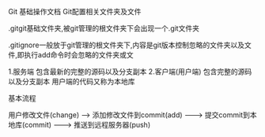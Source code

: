 Git 基础操作文档
Git配置相关文件夹及文件

.gitgit基础文件夹,被git管理的根文件夹下会出现一个.git文件夹

.gitignore一般放于git管理的根文件夹下,内容是git版本控制忽略的文件夹以及文件,即执行add命令时会忽略的文件夹或文

1.服务端 包含最新的完整的源码以及分支副本
2.客户端(用户端) 包含完整的源码以及分支副本 用户端的代码又称为本地库

基本流程

用户修改文件(change) --> 添加修改文件到commit(add) ---> 提交commit到本地库(commit) ---> 推送到远程服务器(push)
